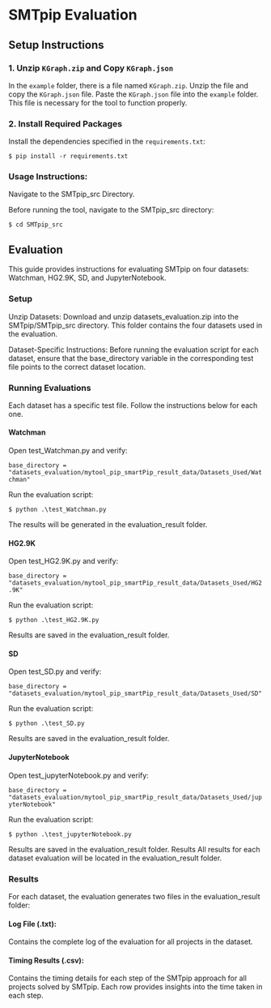 # SMTpip Evaluation



## Setup Instructions

### 1. Unzip `KGraph.zip` and Copy `KGraph.json`

In the `example` folder, there is a file named `KGraph.zip`. Unzip the file and copy the `KGraph.json` file. Paste the `KGraph.json` file into the `example` folder. This file is necessary for the tool to function properly.

### 2. Install Required Packages

Install the dependencies specified in the `requirements.txt`:

`$ pip install -r requirements.txt`

### Usage Instructions:

Navigate to the SMTpip_src Directory.

Before running the tool, navigate to the SMTpip_src directory:

`$ cd SMTpip_src`

##  Evaluation
This guide provides instructions for evaluating SMTpip on four datasets: Watchman, HG2.9K, SD, and JupyterNotebook.

### Setup
Unzip Datasets:
Download and unzip datasets_evaluation.zip into the SMTpip/SMTpip_src directory. This folder contains the four datasets used in the evaluation.

Dataset-Specific Instructions:
Before running the evaluation script for each dataset, ensure that the base_directory variable in the corresponding test file points to the correct dataset location.

### Running Evaluations
Each dataset has a specific test file. Follow the instructions below for each one.

#### Watchman
Open test_Watchman.py and verify:

`base_directory = "datasets_evaluation/mytool_pip_smartPip_result_data/Datasets_Used/Watchman"`

Run the evaluation script:

`$ python .\test_Watchman.py`

The results will be generated in the evaluation_result folder.
#### HG2.9K
Open test_HG2.9K.py and verify:

`base_directory = "datasets_evaluation/mytool_pip_smartPip_result_data/Datasets_Used/HG2.9K"`

Run the evaluation script:

`$ python .\test_HG2.9K.py`

Results are saved in the evaluation_result folder.
#### SD
Open test_SD.py and verify:

`base_directory = "datasets_evaluation/mytool_pip_smartPip_result_data/Datasets_Used/SD"`

Run the evaluation script:

`$ python .\test_SD.py`

Results are saved in the evaluation_result folder.
#### JupyterNotebook
Open test_jupyterNotebook.py and verify:

`base_directory = "datasets_evaluation/mytool_pip_smartPip_result_data/Datasets_Used/jupyterNotebook"`

Run the evaluation script:

`$ python .\test_jupyterNotebook.py`

Results are saved in the evaluation_result folder.
Results
All results for each dataset evaluation will be located in the evaluation_result folder.

### Results
For each dataset, the evaluation generates two files in the evaluation_result folder:

#### Log File (.txt):
Contains the complete log of the evaluation for all projects in the dataset.
#### Timing Results (.csv):
Contains the timing details for each step of the SMTpip approach for all projects solved by SMTpip. Each row provides insights into the time taken in each step.

